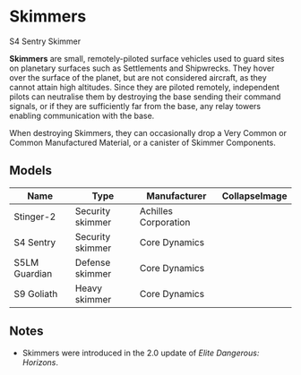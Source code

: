 # Skimmers
S4 Sentry Skimmer
 		 	 

**Skimmers** are small, remotely-piloted surface vehicles used to guard sites on planetary surfaces such as Settlements and Shipwrecks. They hover over the surface of the planet, but are not considered aircraft, as they cannot attain high altitudes. Since they are piloted remotely, independent pilots can neutralise them by destroying the base sending their command signals, or if they are sufficiently far from the base, any relay towers enabling communication with the base.

When destroying Skimmers, they can occasionally drop a Very Common or Common Manufactured Material, or a canister of Skimmer Components.

## Models

| Name | Type | Manufacturer | CollapseImage |
| --- | --- | --- | --- |
| Stinger-2 | Security skimmer | Achilles Corporation |  |
| S4 Sentry | Security skimmer | Core Dynamics |  |
| S5LM Guardian | Defense skimmer | Core Dynamics |  |
| S9 Goliath | Heavy skimmer | Core Dynamics |  |

## Notes

- Skimmers were introduced in the 2.0 update of *Elite Dangerous: Horizons*.